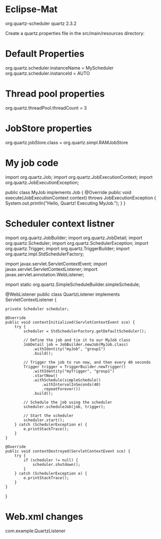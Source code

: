 # Eclipse-Mat

<dependency>
    <groupId>org.quartz-scheduler</groupId>
    <artifactId>quartz</artifactId>
    <version>2.3.2</version>
</dependency>

Create a quartz.properties file in the src/main/resources directory:

# Default Properties
org.quartz.scheduler.instanceName = MyScheduler
org.quartz.scheduler.instanceId = AUTO

# Thread pool properties
org.quartz.threadPool.threadCount = 3

# JobStore properties
org.quartz.jobStore.class = org.quartz.simpl.RAMJobStore

# My job code

import org.quartz.Job;
import org.quartz.JobExecutionContext;
import org.quartz.JobExecutionException;

public class MyJob implements Job {
    @Override
    public void execute(JobExecutionContext context) throws JobExecutionException {
        System.out.println("Hello, Quartz! Executing MyJob.");
    }
}


# Scheduler context listner


import org.quartz.JobBuilder;
import org.quartz.JobDetail;
import org.quartz.Scheduler;
import org.quartz.SchedulerException;
import org.quartz.Trigger;
import org.quartz.TriggerBuilder;
import org.quartz.impl.StdSchedulerFactory;

import javax.servlet.ServletContextEvent;
import javax.servlet.ServletContextListener;
import javax.servlet.annotation.WebListener;

import static org.quartz.SimpleScheduleBuilder.simpleSchedule;

@WebListener
public class QuartzListener implements ServletContextListener {

    private Scheduler scheduler;

    @Override
    public void contextInitialized(ServletContextEvent sce) {
        try {
            scheduler = StdSchedulerFactory.getDefaultScheduler();

            // Define the job and tie it to our MyJob class
            JobDetail job = JobBuilder.newJob(MyJob.class)
                .withIdentity("myJob", "group1")
                .build();

            // Trigger the job to run now, and then every 40 seconds
            Trigger trigger = TriggerBuilder.newTrigger()
                .withIdentity("myTrigger", "group1")
                .startNow()
                .withSchedule(simpleSchedule()
                    .withIntervalInSeconds(40)
                    .repeatForever())
                .build();

            // Schedule the job using the scheduler
            scheduler.scheduleJob(job, trigger);

            // Start the scheduler
            scheduler.start();
        } catch (SchedulerException e) {
            e.printStackTrace();
        }
    }

    @Override
    public void contextDestroyed(ServletContextEvent sce) {
        try {
            if (scheduler != null) {
                scheduler.shutdown();
            }
        } catch (SchedulerException e) {
            e.printStackTrace();
        }
    }
}

# Web.xml changes

<listener>
    <listener-class>com.example.QuartzListener</listener-class>
</listener>


